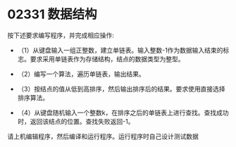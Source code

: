 # 02331 数据结构

按下述要求编写程序，并完成相应操作:

- （1）从键盘输入一组正整数，建立单链表。输入整数-1作为数据输入结束的标志。要求采用单链表作为存储结构，结点的数据类型为整型。

- （2）编写一个算法，遍历单链表，输出结果。

- （3）按结点的值从低到高排序，然后输出排序后的结果。要求使用直接选择排序算法。

- （4）从键盘随机输入一个整数k，在排序之后的单链表上进行查找。查找成功时，返回该结点的位置。查找失败返回-1。

请上机编辑程序，然后编译和运行程序。运行程序时自己设计测试数据
